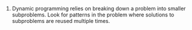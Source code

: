 
1. Dynamic programming relies on breaking down a problem into smaller subproblems. Look for patterns in the problem where solutions to subproblems are reused multiple times.